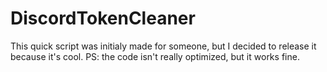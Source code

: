 # DiscordTokenCleaner 

This quick script was initialy made for someone, but I decided to release it because it's cool.
PS: the code isn't really optimized, but it works fine.
